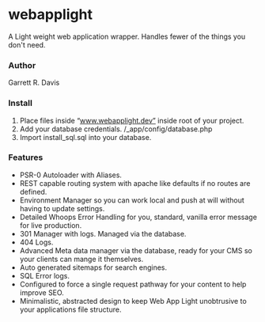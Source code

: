 # webapplight
A Light weight web application wrapper.  Handles fewer of the things you don't need. 

### Author
Garrett R. Davis

### Install
1) Place files inside “www.webapplight.dev” inside root of your project.
2) Add your database credentials. /_app/config/database.php
3) Import install_sql.sql into your database.


### Features
- PSR-0 Autoloader with Aliases. 
- REST capable routing system with apache like defaults if no routes are defined. 
- Environment Manager so you can work local and push at will without having to update settings. 
- Detailed Whoops Error Handling for you, standard, vanilla error message for live production.
- 301 Manager with logs. Managed via the database.
- 404 Logs.
- Advanced Meta data manager via the database, ready for your CMS so your clients can mange it themselves.
- Auto generated sitemaps for search engines. 
- SQL Error logs.
- Configured to force a single request pathway for your content to help improve SEO.
- Minimalistic, abstracted design to keep Web App Light unobtrusive to your applications file structure.  
